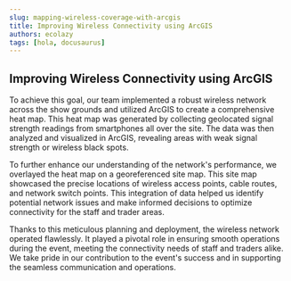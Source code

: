 ```yaml
---
slug: mapping-wireless-coverage-with-arcgis
title: Improving Wireless Connectivity using ArcGIS
authors: ecolazy
tags: [hola, docusaurus]
---
```


## Improving Wireless Connectivity  using ArcGIS
To achieve this goal, our team implemented a robust wireless network across the show grounds and utilized ArcGIS to create a comprehensive heat map. This heat map was generated by collecting geolocated signal strength readings from smartphones all over the site. The data was then analyzed and visualized in ArcGIS, revealing areas with weak signal strength or wireless black spots.

To further enhance our understanding of the network's performance, we overlayed the heat map on a georeferenced site map. This site map showcased the precise locations of wireless access points, cable routes, and network switch points. This integration of data helped us identify potential network issues and make informed decisions to optimize connectivity for the staff and trader areas.

Thanks to this meticulous planning and deployment, the wireless network operated flawlessly. It played a pivotal role in ensuring smooth operations during the event, meeting the connectivity needs of staff and traders alike. We take pride in our contribution to the event's success and in supporting the seamless communication and operations.



